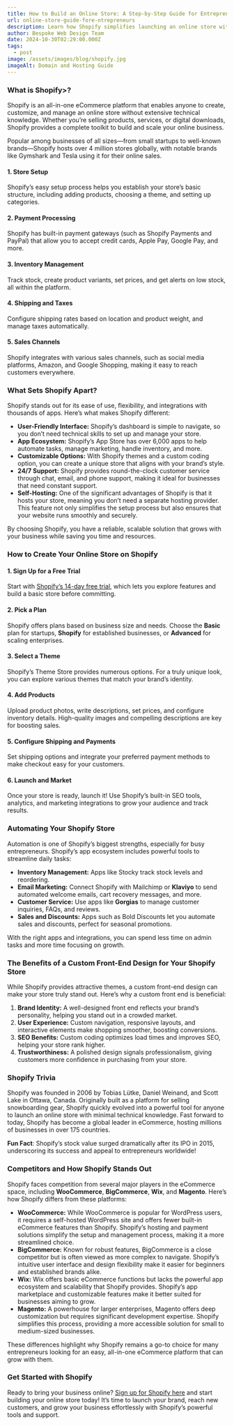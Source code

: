 ```yaml
---
title: How to Build an Online Store: A Step-by-Step Guide for Entrepreneurs
url: online-store-guide-fore-ntrepreneurs
description: Learn how Shopify simplifies launching an online store with powerful tools for growth. This guide covers Shopify’s features, benefits, and tips on using custom front-end design to elevate your brand.
author: Bespoke Web Design Team
date: 2024-10-30T02:29:00.000Z
tags:
  - post
image: /assets/images/blog/shopify.jpg
imageAlt: Domain and Hosting Guide
---
```

<h3>What is Shopify>?</h3>

Shopify is an all-in-one eCommerce platform that enables anyone to create, customize, and manage an online store without extensive technical knowledge. Whether you’re selling products, services, or digital downloads, Shopify provides a complete toolkit to build and scale your online business.

Popular among businesses of all sizes—from small startups to well-known brands—Shopify hosts over 4 million stores globally, with notable brands like Gymshark and Tesla using it for their online sales.

<h4>1. Store Setup</h4>

Shopify’s easy setup process helps you establish your store’s basic structure, including adding products, choosing a theme, and setting up categories.

<h4>2. Payment Processing</h4>

Shopify has built-in payment gateways (such as Shopify Payments and PayPal) that allow you to accept credit cards, Apple Pay, Google Pay, and more.

<h4>3. Inventory Management</h4>

Track stock, create product variants, set prices, and get alerts on low stock, all within the platform.

<h4>4. Shipping and Taxes</h4>

Configure shipping rates based on location and product weight, and manage taxes automatically.

<h4>5. Sales Channels</h4>

Shopify integrates with various sales channels, such as social media platforms, Amazon, and Google Shopping, making it easy to reach customers everywhere.

<h3>What Sets Shopify Apart?</h3>
Shopify stands out for its ease of use, flexibility, and integrations with thousands of apps. Here’s what makes Shopify different:

<ul>
  <li><strong>User-Friendly Interface:</strong> Shopify’s dashboard is simple to navigate, so you don’t need technical skills to set up and manage your store.</li>
  <li><strong>App Ecosystem:</strong> Shopify’s App Store has over 6,000 apps to help automate tasks, manage marketing, handle inventory, and more.</li>
  <li><strong>Customizable Options:</strong> With Shopify themes and a custom coding option, you can create a unique store that aligns with your brand’s style.</li>
  <li><strong>24/7 Support:</strong> Shopify provides round-the-clock customer service through chat, email, and phone support, making it ideal for businesses that need constant support.</li>
  <li><strong>Self-Hosting:</strong> One of the significant advantages of Shopify is that it hosts your store, meaning you don’t need a separate hosting provider. This feature not only simplifies the setup process but also ensures that your website runs smoothly and securely.</li>
</ul>

By choosing Shopify, you have a reliable, scalable solution that grows with your business while saving you time and resources.

<h3>How to Create Your Online Store on Shopify</h3>

<h4>1. Sign Up for a Free Trial</h4>
Start with <a href="https://shopify.pxf.io/c/5804036/1061744/13624" target="_blank">Shopify’s 14-day free trial</a>, which lets you explore features and build a basic store before committing.


<h4>2. Pick a Plan</h4>
Shopify offers plans based on business size and needs. Choose the <b>Basic</b> plan for startups, <b>Shopify</b> for established businesses, or <b>Advanced</b> for scaling enterprises.

<h4>3. Select a Theme</h4>
Shopify’s Theme Store provides numerous options. For a truly unique look, you can explore various themes that match your brand’s identity.

<h4>4. Add Products</h4>
Upload product photos, write descriptions, set prices, and configure inventory details. High-quality images and compelling descriptions are key for boosting sales.

<h4>5. Configure Shipping and Payments</h4>
Set shipping options and integrate your preferred payment methods to make checkout easy for your customers.

<h4>6. Launch and Market</h4>
Once your store is ready, launch it! Use Shopify’s built-in SEO tools, analytics, and marketing integrations to grow your audience and track results.


<h3>Automating Your Shopify Store</h3>
Automation is one of Shopify’s biggest strengths, especially for busy entrepreneurs. Shopify’s app ecosystem includes powerful tools to streamline daily tasks:

<ul>
  <li><strong>Inventory Management:</strong> Apps like Stocky track stock levels and reordering.</li>
  <li><strong>Email Marketing:</strong> Connect Shopify with Mailchimp or <b>Klaviyo</b> to send automated welcome emails, cart recovery messages, and more.</li>
  <li><strong>Customer Service:</strong> Use apps like <b>Gorgias</b> to manage customer inquiries, FAQs, and reviews.</li>
  <li><strong>Sales and Discounts:</strong> Apps such as Bold Discounts let you automate sales and discounts, perfect for seasonal promotions.</li>
</ul>

With the right apps and integrations, you can spend less time on admin tasks and more time focusing on growth.

<h3>The Benefits of a Custom Front-End Design for Your Shopify Store</h3>
While Shopify provides attractive themes, a custom front-end design can make your store truly stand out. Here’s why a custom front end is beneficial:

<ol>
  <li><strong>Brand Identity:</strong> A well-designed front end reflects your brand’s personality, helping you stand out in a crowded market.</li>
  <li><strong>User Experience:</strong> Custom navigation, responsive layouts, and interactive elements make shopping smoother, boosting conversions.</li>
  <li><strong>SEO Benefits:</strong> Custom coding optimizes load times and improves SEO, helping your store rank higher.</li>
  <li><strong>Trustworthiness:</strong> A polished design signals professionalism, giving customers more confidence in purchasing from your store.</li>
</ol>

<h3>Shopify Trivia</h3>

Shopify was founded in 2006 by Tobias Lütke, Daniel Weinand, and Scott Lake in Ottawa, Canada. Originally built as a platform for selling snowboarding gear, Shopify quickly evolved into a powerful tool for anyone to launch an online store with minimal technical knowledge. Fast forward to today, Shopify has become a global leader in eCommerce, hosting millions of businesses in over 175 countries.

<b>Fun Fact</b>: Shopify’s stock value surged dramatically after its IPO in 2015, underscoring its success and appeal to entrepreneurs worldwide!


<h3>Competitors and How Shopify Stands Out</h3>
Shopify faces competition from several major players in the eCommerce space, including <b>WooCommerce</b>, <b>BigCommerce</b>, <b>Wix</b>, and <b>Magento</b>. Here’s how Shopify differs from these platforms:

<ul>
  <li><strong>WooCommerce:</strong> While WooCommerce is popular for WordPress users, it requires a self-hosted WordPress site and offers fewer built-in eCommerce features than Shopify. Shopify’s hosting and payment solutions simplify the setup and management process, making it a more streamlined choice.</li>
  <li><strong>BigCommerce:</strong> Known for robust features, BigCommerce is a close competitor but is often viewed as more complex to navigate. Shopify’s intuitive user interface and design flexibility make it easier for beginners and established brands alike.</li>
  <li><strong>Wix:</strong> Wix offers basic eCommerce functions but lacks the powerful app ecosystem and scalability that Shopify provides. Shopify’s app marketplace and customizable features make it better suited for businesses aiming to grow.</li>
  <li><strong>Magento:</strong> A powerhouse for larger enterprises, Magento offers deep customization but requires significant development expertise. Shopify simplifies this process, providing a more accessible solution for small to medium-sized businesses.</li>
</ul>

These differences highlight why Shopify remains a go-to choice for many entrepreneurs looking for an easy, all-in-one eCommerce platform that can grow with them.

<h3>Get Started with Shopify</h3>
Ready to bring your business online? <a href="https://shopify.pxf.io/c/5804036/1061744/13624" target="_blank">Sign up for Shopify here</a> and start building your online store today! It’s time to launch your brand, reach new customers, and grow your business effortlessly with Shopify’s powerful tools and support.

